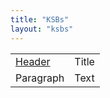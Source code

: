 ```yaml
---
title: "KSBs"
layout: "ksbs"
---
```


|   |  |
| ----------- | ----------- |
| [Header](http://localhost:1313/tags/example/)      | Title       |
| Paragraph   | Text        |
